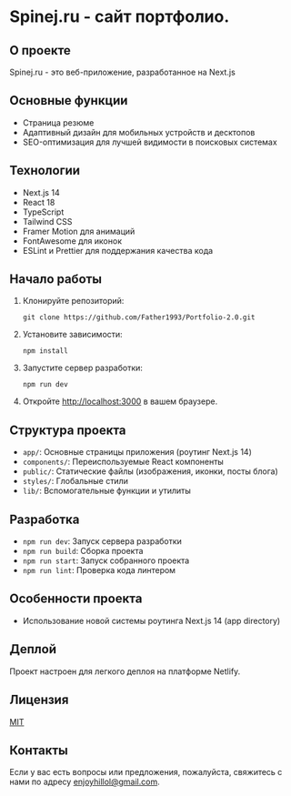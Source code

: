 # Spinej.ru - сайт портфолио.

## О проекте

Spinej.ru  - это веб-приложение, разработанное на Next.js

## Основные функции

- Страница резюме
- Адаптивный дизайн для мобильных устройств и десктопов
- SEO-оптимизация для лучшей видимости в поисковых системах


## Технологии

- Next.js 14
- React 18
- TypeScript
- Tailwind CSS
- Framer Motion для анимаций
- FontAwesome для иконок
- ESLint и Prettier для поддержания качества кода

## Начало работы

1. Клонируйте репозиторий:

   ```
   git clone https://github.com/Father1993/Portfolio-2.0.git
   ```

2. Установите зависимости:

   ```
   npm install
   ```

3. Запустите сервер разработки:

   ```
   npm run dev
   ```

4. Откройте [http://localhost:3000](http://localhost:3000) в вашем браузере.

## Структура проекта

- `app/`: Основные страницы приложения (роутинг Next.js 14)
- `components/`: Переиспользуемые React компоненты
- `public/`: Статические файлы (изображения, иконки, посты блога)
- `styles/`: Глобальные стили
- `lib/`: Вспомогательные функции и утилиты

## Разработка

- `npm run dev`: Запуск сервера разработки
- `npm run build`: Сборка проекта
- `npm run start`: Запуск собранного проекта
- `npm run lint`: Проверка кода линтером

## Особенности проекта

- Использование новой системы роутинга Next.js 14 (app directory)


## Деплой

Проект настроен для легкого деплоя на платформе Netlify.

## Лицензия

[MIT](https://choosealicense.com/licenses/mit/)

## Контакты

Если у вас есть вопросы или предложения, пожалуйста, свяжитесь с нами по адресу [enjoyhillol@gmail.com](mailto:enjoyhillol@gmail.com).
